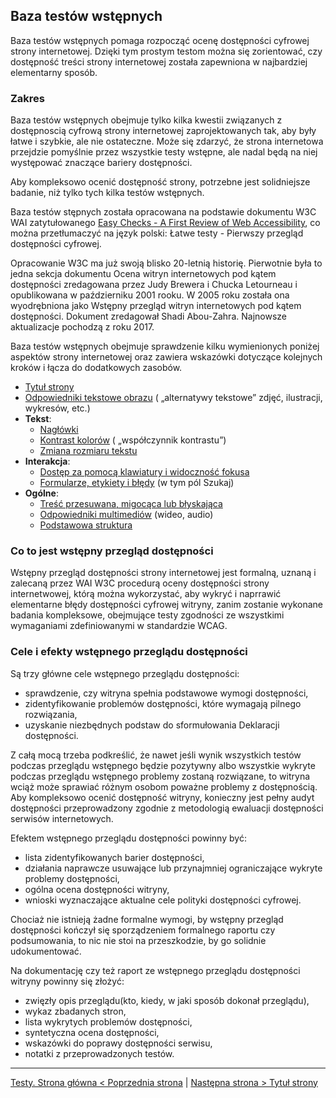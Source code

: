 ## Baza testów wstępnych
Baza testów wstępnych pomaga rozpocząć ocenę dostępności cyfrowej strony internetowej. Dzięki tym prostym testom można się zorientować, czy dostępność treści strony internetowej została zapewniona w najbardziej elementarny sposób.

### Zakres  
Baza testów wstępnych obejmuje tylko kilka kwestii związanych z dostępnoscią cyfrową strony internetowej zaprojektowanych tak, aby były łatwe i szybkie, ale nie ostateczne. Może się zdarzyć, że strona internetowa przejdzie pomyślnie przez wszystkie testy wstępne, ale nadal będą na niej występować znaczące bariery dostępności. 

Aby kompleksowo ocenić dostępność strony, potrzebne jest solidniejsze badanie, niż tylko tych kilka testów wstępnych.
 

Baza testów stępnych została opracowana na podstawie dokumentu W3C WAI zatytułowanego [Easy Checks - A First Review of Web Accessibility](https://www.w3.org/WAI/test-evaluate/preliminary/), co można przetłumaczyć na język polski: Łatwe testy - Pierwszy przegląd dostępności cyfrowej.

Opracowanie W3C ma już swoją blisko 20-letnią historię. Pierwotnie była to jedna sekcja dokumentu Ocena witryn internetowych pod kątem dostępności zredagowana przez Judy Brewera i Chucka Letourneau i opublikowana w październiku 2001 rooku. W 2005 roku została ona wyodrębniona jako Wstępny przegląd witryn internetowych pod kątem dostępności. Dokument zredagował Shadi Abou-Zahra. 
Najnowsze aktualizacje pochodzą z roku 2017.

Baza testów wstępnych obejmuje sprawdzenie kilku wymienionych poniżej aspektów strony internetowej oraz zawiera wskazówki dotyczące kolejnych kroków i łącza do dodatkowych zasobów.

- [Tytuł strony](testy/01_P_tytul-strony.md)
- [Odpowiedniki tekstowe obrazu](testy/02_P_odpowiedniki-tekstowe-obrazow.md) ( „alternatywy tekstowe” zdjęć, ilustracji, wykresów, etc.)
- **Tekst**:
  - [Nagłówki](testy/03_P_naglowki.md)
  - [Kontrast kolorów](testy/04_P_kontrast-kolorów) ( „współczynnik kontrastu”)
  - [Zmiana rozmiaru tekstu](testy/05_P_zmiana-rozmiaru-tekstu.md)
- **Interakcja**:
  - [Dostęp za pomocą klawiatury i widoczność fokusa](testy/06_P_klawiatura.md)
  - [Formularze, etykiety i błędy](testy/07_P_formularze.md) (w tym pól Szukaj)
- **Ogólne**:
  - [Treść przesuwana, migocąca lub błyskająca](testy/08_P_poruszanie-i-blyski.md)
  - [Odpowiedniki multimediów](testy/09_P_multimedia.md) (wideo, audio)
  - [Podstawowa struktura](testy/10_P_struktura.md)

### Co to jest wstępny przegląd dostępności
Wstępny przegląd dostępności strony internetowej jest formalną, uznaną i zalecaną przez WAI W3C procedurą oceny dostępności strony internetwowej, którą można wykorzystać, aby wykryć i naprrawić elementarne błędy dostępności cyfrowej witryny, zanim zostanie wykonane badania kompleksowe, obejmujące testy zgodności ze wszystkimi wymaganiami zdefiniowanymi w standardzie WCAG.   

### Cele i efekty wstępnego przeglądu dostępności
Są trzy główne cele wstępnego przeglądu dostępności:
- sprawdzenie, czy witryna spełnia podstawowe wymogi dostępności,
- zidentyfikowanie problemów dostępności, które wymagają pilnego rozwiązania,
- uzyskanie niezbędnych podstaw do sformułowania Deklaracji dostępności. 

Z całą mocą trzeba podkreślić, że nawet jeśli wynik wszystkich testów podczas przeglądu wstępnego będzie pozytywny albo wszystkie wykryte podczas przeglądu wstępnego problemy zostaną rozwiązane, to witryna wciąż może sprawiać różnym osobom poważne problemy z&nbsp;dostępnością. Aby kompleksowo ocenić dostępność witryny, konieczny jest pełny audyt dostępności przeprowadzony zgodnie z&nbsp;metodologią ewaluacji dostępności serwisów internetowych.
 
Efektem wstępnego przeglądu dostępności powinny być:
- lista zidentyfikowanych barier dostępności,
- działania naprawcze usuwające lub przynajmniej ograniczające wykryte problemy dostępności, 
- ogólna ocena dostępności witryny, 
- wnioski wyznaczające aktualne cele polityki dostępności cyfrowej.    

Chociaż nie istnieją żadne formalne wymogi, by wstępny przegląd dostępności kończył się sporządzeniem formalnego raportu czy podsumowania, to nic nie stoi na przeszkodzie, by go solidnie udokumentować.

Na dokumentację czy też raport ze wstępnego przeglądu dostępności witryny powinny się złożyć:
- zwięzły opis przeglądu(kto, kiedy, w jaki sposób dokonał przeglądu),
- wykaz zbadanych stron,
- lista wykrytych problemów dostępności,
- syntetyczna ocena dostępności, 
- wskazówki do poprawy dostępności serwisu, 
- notatki z przeprowadzonych testów.

-------------------------------------
[Testy. Strona główna &lt; Poprzednia strona](README.md) | [Następna strona &gt; Tytuł strony](testy/01_P_tytul-strony.md)




